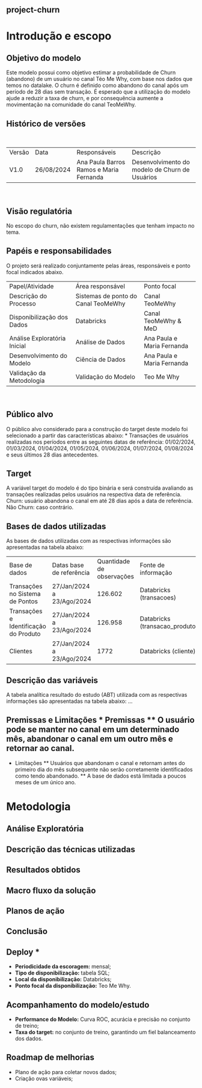 ## project-churn
# Introdução e escopo 
## Objetivo do modelo
Este modelo possui como objetivo estimar a probabilidade de Churn (abandono) de um usuário no canal Téo Me Why, com base nos dados que temos no datalake. O churn é definido como abandono do canal após um período de 28 dias sem transação. É esperado que a utilização do modelo ajude a reduzir a taxa de churn, e por consequência aumente a movimentação na comunidade do canal TeoMeWhy.

## Histórico de versões
<br>

<table>
  <tr><td>Versão</td><td>Data</td><td>Responsáveis</td><td>Descrição</td></tr>
 <tr><td>V1.0</td><td>26/08/2024</td><td>Ana Paula Barros Ramos e Maria Fernanda</td><td>Desenvolvimento do modelo de Churn de Usuários</td></tr>
</table>
<br>

## Visão regulatória
No escopo do churn, não existem regulamentações que tenham impacto no tema.

## Papéis e responsabilidades
O projeto será realizado conjuntamente pelas áreas, responsáveis e ponto focal indicados abaixo.
<br>
<table>
  <tr><td>Papel/Atividade</td><td>Área responsável</td><td>Ponto focal</td></tr>
  <tr><td>Descrição do Processo</td><td>Sistemas de ponto do Canal TeoMeWhy</td><td>Canal TeoMeWhy</td></tr>
  <tr><td>Disponibilização dos Dados</td><td>Databricks</td><td>Canal TeoMeWhy & MeD</td></tr>
  <tr><td>Análise Exploratória Inicial</td><td>Análise de Dados</td><td>Ana Paula e Maria Fernanda</td></tr>
  <tr><td>Desenvolvimento do Modelo</td><td>Ciência de Dados</td><td>Ana Paula e Maria Fernanda</td></tr>
  <tr><td>Validação da Metodologia </td><td>Validação do Modelo</td><td>Teo Me Why</td></tr>
</table>
<br>

## Público alvo
O público alvo considerado para a construção do target deste modelo foi selecionado a partir das características abaixo: * Transações de usuários realizadas nos períodos entre as seguintes datas de referência: 01/02/2024, 01/03/2024, 01/04/2024, 01/05/2024, 01/06/2024, 01/07/2024, 01/08/2024 e seus últimos 28 dias antecedentes.
## Target
A variável target do modelo é do tipo binária e será construída avaliando as transações realizadas pelos usuários na respectiva data de referência. Churn: usuário abandona o canal em até 28 dias após a data de referência. Não Churn: caso contrário.
## Bases de dados utilizadas
As bases de dados utilizadas com as respectivas informações são apresentadas na tabela abaixo:
<table>
  <tr><td>Base de dados</td><td>Datas base de referência</td><td>Quantidade de observações</td><td>Fonte de informação</td><td>Responsável pela disponibilização</td></tr>
  <tr><td>Transações no Sistema de Pontos</td><td>27/Jan/2024 a 23/Ago/2024</td><td>126.602</td><td>Databricks (transacoes)</td><td>Teo Me Why</td></tr>
   <tr><td>Transações e Identificação do Produto</td><td>27/Jan/2024 a 23/Ago/2024</td><td>126.958</td><td>Databricks (transacao_produto)</td><td>Teo Me Why</td></tr>
   <tr><td>Clientes</td><td>27/Jan/2024 a 23/Ago/2024</td><td>1772</td><td>Databricks (cliente)</td><td>Teo Me Why</td></tr>
</table>

## Descrição das variáveis
A tabela analítica resultado do estudo (ABT) utilizada com as respectivas informações são apresentadas na tabela abaixo:
...
## Premissas e Limitações * Premissas ** O usuário pode se manter no canal em um determinado mês, abandonar o canal em um outro mês e retornar ao canal.
* Limitações ** Usuários que abandonam o canal e retornam antes do primeiro dia do mês subsequente não serão corretamente identificados como tendo abandonado. ** A base de dados está limitada a poucos meses de um único ano.
# Metodologia
## Análise Exploratória 
## Descrição das técnicas utilizadas 
## Resultados obtidos 
## Macro fluxo da solução 
## Planos de ação 
## Conclusão 
## Deploy * 
* **Periodicidade da escoragem:** mensal; 
* **Tipo de disponibilização:** tabela SQL; 
* **Local da disponibilização:** Databricks; 
* **Ponto focal da disponibilização:** Teo Me Why. 

## Acompanhamento do modelo/estudo 

* **Performance do Modelo:** Curva ROC, acurácia e precisão no conjunto de treino; 
* **Taxa do target:** no conjunto de treino, garantindo um fiel balanceamento dos dados.

## Roadmap de melhorias 

* Plano de ação para coletar novos dados; 
* Criação ovas variáveis;
 
